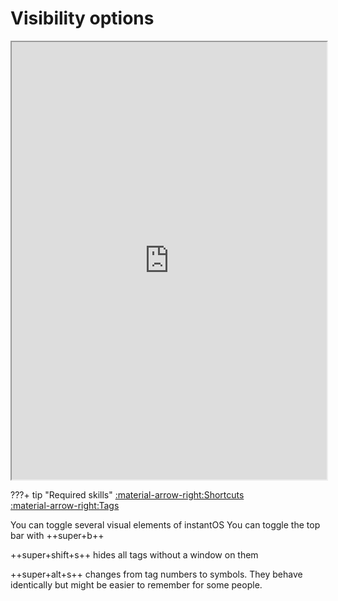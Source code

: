 # Visibility options

<div align="center">
    <iframe width="100%" height="700px" src="https://www.youtube.com/embed/5_PIWl_iI-s" frameborder="10" allow="accelerometer; autoplay; encrypted-media; gyroscope; picture-in-picture" allowfullscreen></iframe>
</div>

???+ tip "Required skills"
     [:material-arrow-right:Shortcuts](shortcuts.md)  
     [:material-arrow-right:Tags](tags.md)

You can toggle several visual elements of instantOS You can toggle the top bar
with ++super+b++

++super+shift+s++ hides all tags without a window on them

++super+alt+s++ changes from tag numbers to symbols. They behave identically
but might be easier to remember for some people.

